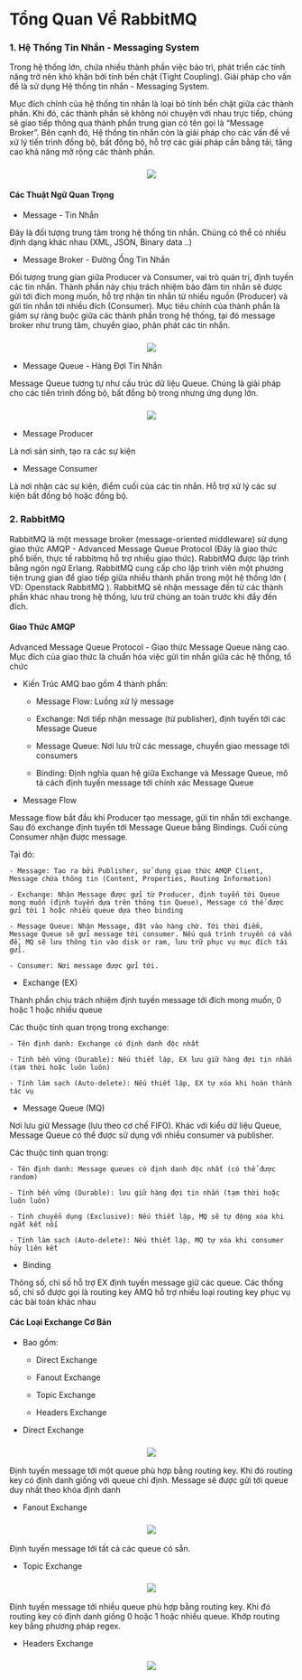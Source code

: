 # Tổng Quan Về RabbitMQ

### 1. Hệ Thống Tin Nhắn - Messaging System

Trong hệ thống lớn, chứa nhiều thành phần việc bảo trì, phát triển các tính năng trở nên khó khăn bởi tính bền chặt (Tight Coupling). Giải pháp cho vấn đề là sử dụng Hệ thống tin nhắn - Messaging System.

Mục đích chính của hệ thống tin nhắn là loại bỏ tính bền chặt giữa các thành phần. Khi đó, các thành phần sẽ không nói chuyện với nhau trực tiếp, chúng sẽ giao tiếp thông qua thành phần trung gian có tên gọi là “Message Broker”. Bên cạnh đó, Hệ thống tin nhắn còn là giải pháp cho các vấn đề về xử lý tiến trình đồng bộ, bất đồng bộ, hỗ trợ các giải pháp cần bằng tải, tăng cao khả năng mở rộng các thành phần.

<h3 align="center"><img src="../Images/1.png"></h3>

#### Các Thuật Ngữ Quan Trọng

- Message - Tin Nhắn

Đây là đối tượng trung tâm trong hệ thống tin nhắn. Chúng có thể có nhiều định dạng khác nhau (XML, JSON, Binary data ..)

- Message Broker - Đường Ống Tin Nhắn

Đối tượng trung gian giữa Producer và Consumer, vai trò quản trị, định tuyến các tin nhắn. Thành phần này chịu trách nhiệm bảo đảm tin nhắn sẽ được gửi tới đích mong muốn, hỗ trợ nhận tin nhắn từ nhiều nguồn (Producer) và gửi tin nhắn tới nhiều đích (Consumer). Mục tiêu chính của thành phần là giảm sự ràng buộc giữa các thành phần trong hệ thống, tại đó message broker như trung tâm, chuyển giao, phân phát các tin nhắn.

<h3 align="center"><img src="../Images/2.png"></h3>

- Message Queue - Hàng Đợi Tin Nhắn

Message Queue tương tự như cấu trúc dữ liệu Queue. Chúng là giải pháp cho các tiến trình đồng bộ, bất đồng bộ trong nhưng ứng dụng lớn.

<h3 align="center"><img src="../Images/3.png"></h3>

- Message Producer

Là nơi sản sinh, tạo ra các sự kiện

- Message Consumer

Là nơi nhận các sự kiện, điểm cuối của các tin nhắn. Hỗ trợ xử lý các sự kiện bất đồng bộ hoặc đồng bộ.

### 2. RabbitMQ

RabbitMQ là một message broker (message-oriented middleware) sử dụng giao thức AMQP - Advanced Message Queue Protocol (Đây là giao thức phổ biến, thực tế rabbitmq hỗ trợ nhiều giao thức). RabbitMQ được lập trình bằng ngôn ngữ Erlang. RabbitMQ cung cấp cho lập trình viên một phương tiện trung gian để giao tiếp giữa nhiều thành phần trong một hệ thống lớn ( VD: Openstack RabbitMQ ). RabbitMQ sẽ nhận message đến từ các thành phần khác nhau trong hệ thống, lưu trữ chúng an toàn trước khi đẩy đến đích.

#### Giao Thức AMQP

Advanced Message Queue Protocol - Giao thức Message Queue nâng cao. Mục đích của giao thức là chuẩn hóa việc gửi tin nhắn giữa các hệ thống, tổ chức

- Kiến Trúc AMQ bao gồm 4 thành phần:

    - Message Flow: Luồng xử lý message

    - Exchange: Nơi tiếp nhận message (từ publisher), định tuyến tới các Message Queue

    - Message Queue: Nơi lưu trữ các message, chuyển giao message tới consumers

    - Binding: Định nghĩa quan hệ giữa Exchange và Message Queue, mô tả cách định tuyến message tới chính xác Message Queue

- Message Flow

Message flow bắt đầu khi Producer tạo message, gửi tin nhắn tới exchange. Sau đó exchange định tuyến tới Message Queue bằng Bindings. Cuối cùng Consumer nhận được message.

Tại đó:

    - Message: Tạo ra bởi Publisher, sử dụng giao thức AMQP Client, Message chứa thông tin (Content, Properties, Routing Information)

    - Exchange: Nhận Message được gửi từ Producer, định tuyến tới Queue mong muốn (định tuyến dựa trên thông tin Queue), Message có thể được gửi tới 1 hoặc nhiều queue dựa theo binding

    - Message Queue: Nhận Message, đặt vào hàng chờ. Tới thời điểm, Message Queue sẽ gửi message tới consumer. Nếu quá trình truyền có vấn đề, MQ sẽ lưu thông tin vào disk or ram, lưu trữ phục vụ mục đích tái gửi.

    - Consumer: Nơi message được gửi tới.

- Exchange (EX)

Thành phần chịu trách nhiệm định tuyến message tới đích mong muốn, 0 hoặc 1 hoặc nhiều queue

Các thuộc tính quan trọng trong exchange:

    - Tên định danh: Exchange có định danh độc nhất

    - Tính bền vững (Durable): Nếu thiết lập, EX lưu giữ hàng đợi tin nhắn (tạm thời hoặc luôn luôn)

    - Tính làm sạch (Auto-delete): Nếu thiết lập, EX tự xóa khi hoàn thành tác vụ

- Message Queue (MQ)

Nơi lưu giữ Message (lưu theo cơ chế FIFO). Khác với kiểu dữ liệu Queue, Message Queue có thể được sử dụng với nhiều consumer và publisher.

Các thuộc tính quan trọng:

    - Tên định danh: Message queues có định danh độc nhất (có thể được random)

    - Tính bền vững (Durable): lưu giữ hàng đợi tin nhắn (tạm thời hoặc luôn luôn)

    - Tính chuyển dụng (Exclusive): Nếu thiết lập, MQ sẽ tự động xóa khi ngắt kết nối

    - Tính làm sạch (Auto-delete): Nếu thiết lập, MQ tự xóa khi consumer hủy liên kết

- Binding

Thông số, chỉ số hỗ trợ EX định tuyến message giữ các queue. Các thống số, chỉ số được gọi là routing key AMQ hỗ trợ nhiều loại routing key phục vụ các bài toán khác nhau

#### Các Loại Exchange Cơ Bản

- Bao gồm:

    - Direct Exchange

    - Fanout Exchange

    - Topic Exchange

    - Headers Exchange

- Direct Exchange

<h3 align="center"><img src="../Images/4.png"></h3>

Định tuyến message tới một queue phù hợp bằng routing key. Khi đó routing key có định danh giống với queue chỉ định. Message sẽ được gửi tới queue duy nhất theo khóa định danh

- Fanout Exchange

<h3 align="center"><img src="../Images/5.png"></h3>

Định tuyến message tới tất cả các queue có sẵn.

- Topic Exchange

<h3 align="center"><img src="../Images/6.png"></h3>

Định tuyến message tới nhiều queue phù hợp bằng routing key. Khi đó routing key có định danh giống 0 hoặc 1 hoặc nhiều queue. Khớp routing key bằng phương pháp regex.

- Headers Exchange

<h3 align="center"><img src="../Images/7.png"></h3>







